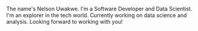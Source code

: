 The name's Nelson Uwakwe. I'm a Software Developer and Data Scientist. I'm an explorer in the tech world. Currently working on data science and analysis. Looking forward to working with you!
